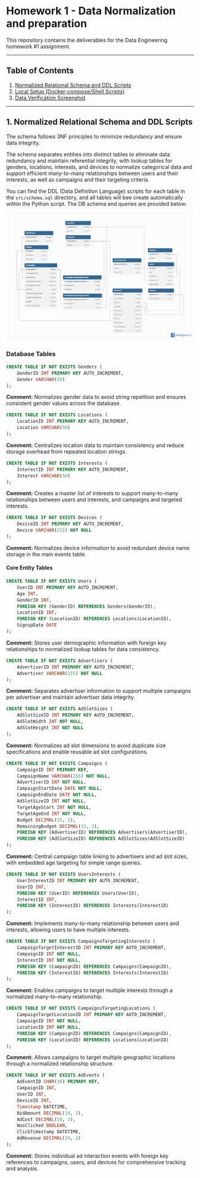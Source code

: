 # Homework 1 - Data Normalization and preparation

This repository contains the deliverables for the Data Engineering homework #1 assignment.

---

## Table of Contents

1.  [Normalized Relational Schema and DDL Scripts](#1-normalized-relational-schema-and-ddl-scripts)
2.  [Local  Setup (Docker-compose/Shell Scripts)](#2-local-setup)
3.  [Data Verification Screenshot](#3-data-verification-screenshots)

---

## 1. Normalized Relational Schema and DDL Scripts

The schema follows 3NF principles to minimize redundancy and ensure data integrity.

The schema separates entities into distinct tables to eliminate data redundancy and maintain referential integrity, with lookup tables for genders, locations, interests, and devices to normalize categorical data and support efficient many-to-many relationships between users and their interests, as well as campaigns and their targeting criteria.

You can find the DDL (Data Definition Language) scripts for each table in the `src/schema.sql` directory, and all tables will bee create automatically within the Python script. The DB schema and queries are provided below:

![Database Schema](hw1.png)

### Database Tables

```sql
CREATE TABLE IF NOT EXISTS Genders (
    GenderID INT PRIMARY KEY AUTO_INCREMENT,
    Gender VARCHAR(50)
);
```
**Comment:** Normalizes gender data to avoid string repetition and ensures consistent gender values across the database.

```sql
CREATE TABLE IF NOT EXISTS Locations (
    LocationID INT PRIMARY KEY AUTO_INCREMENT,
    Location VARCHAR(50)
);
```
**Comment:** Centralizes location data to maintain consistency and reduce storage overhead from repeated location strings.

```sql
CREATE TABLE IF NOT EXISTS Interests (
    InterestID INT PRIMARY KEY AUTO_INCREMENT,
    Interest VARCHAR(50)
);
```
**Comment:** Creates a master list of interests to support many-to-many relationships between users and interests, and campaigns and targeted interests.

```sql
CREATE TABLE IF NOT EXISTS Devices (
    DeviceID INT PRIMARY KEY AUTO_INCREMENT,
    Device VARCHAR(255) NOT NULL
);
```
**Comment:** Normalizes device information to avoid redundant device name storage in the main events table.

#### Core Entity Tables
```sql
CREATE TABLE IF NOT EXISTS Users (
    UserID INT PRIMARY KEY AUTO_INCREMENT,
    Age INT,
    GenderID INT,
    FOREIGN KEY (GenderID) REFERENCES Genders(GenderID),
    LocationID INT,
    FOREIGN KEY (LocationID) REFERENCES Locations(LocationID),  
    SignupDate DATE
);
```
**Comment:** Stores user demographic information with foreign key relationships to normalized lookup tables for data consistency.

```sql
CREATE TABLE IF NOT EXISTS Advertisers (
    AdvertiserID INT PRIMARY KEY AUTO_INCREMENT,
    Advertiser VARCHAR(255) NOT NULL
);
```
**Comment:** Separates advertiser information to support multiple campaigns per advertiser and maintain advertiser data integrity.

```sql
CREATE TABLE IF NOT EXISTS AdSlotSizes (
    AdSlotSizeID INT PRIMARY KEY AUTO_INCREMENT,
    AdSlotWidth INT NOT NULL,
    AdSlotHeight INT NOT NULL
);
```
**Comment:** Normalizes ad slot dimensions to avoid duplicate size specifications and enable reusable ad slot configurations.

```sql
CREATE TABLE IF NOT EXISTS Campaigns (
    CampaignID INT PRIMARY KEY,
    CampaignName VARCHAR(255) NOT NULL,
    AdvertiserID INT NOT NULL,
    CampaignStartDate DATE NOT NULL,
    CampaignEndDate DATE NOT NULL,
    AdSlotSizeID INT NOT NULL,
    TargetAgeStart INT NOT NULL,
    TargetAgeEnd INT NOT NULL,
    Budget DECIMAL(15, 2),
    RemainingBudget DECIMAL(15, 2),
    FOREIGN KEY (AdvertiserID) REFERENCES Advertisers(AdvertiserID),
    FOREIGN KEY (AdSlotSizeID) REFERENCES AdSlotSizes(AdSlotSizeID)
);
```
**Comment:** Central campaign table linking to advertisers and ad slot sizes, with embedded age targeting for simple range queries.

```sql
CREATE TABLE IF NOT EXISTS UsersInterests (
    UserInterestID INT PRIMARY KEY AUTO_INCREMENT,
    UserID INT,
    FOREIGN KEY (UserID) REFERENCES Users(UserID),
    InterestID INT,
    FOREIGN KEY (InterestID) REFERENCES Interests(InterestID)
);
```
**Comment:** Implements many-to-many relationship between users and interests, allowing users to have multiple interests.

```sql
CREATE TABLE IF NOT EXISTS CampaignsTargetingInterests (
    CampaignTargetInterestID INT PRIMARY KEY AUTO_INCREMENT,
    CampaignID INT NOT NULL,
    InterestID INT NOT NULL,
    FOREIGN KEY (CampaignID) REFERENCES Campaigns(CampaignID),
    FOREIGN KEY (InterestID) REFERENCES Interests(InterestID)
);
```
**Comment:** Enables campaigns to target multiple interests through a normalized many-to-many relationship.

```sql
CREATE TABLE IF NOT EXISTS CampaignsTargetingLocations (
    CampaignTargetLocationID INT PRIMARY KEY AUTO_INCREMENT,
    CampaignID INT NOT NULL,
    LocationID INT NOT NULL,
    FOREIGN KEY (CampaignID) REFERENCES Campaigns(CampaignID),
    FOREIGN KEY (LocationID) REFERENCES Locations(LocationID)
);
```
**Comment:** Allows campaigns to target multiple geographic locations through a normalized relationship structure.

```sql
CREATE TABLE IF NOT EXISTS AdEvents (
    AdEventID CHAR(36) PRIMARY KEY,
    CampaignID INT,
    UserID INT,
    DeviceID INT,
    Timestamp DATETIME,
    BidAmount DECIMAL(10, 2),
    AdCost DECIMAL(10, 2),
    WasClicked BOOLEAN,
    ClickTimestamp DATETIME,
    AdRevenue DECIMAL(10, 2)
);
```
**Comment:** Stores individual ad interaction events with foreign key references to campaigns, users, and devices for comprehensive tracking and analysis.

